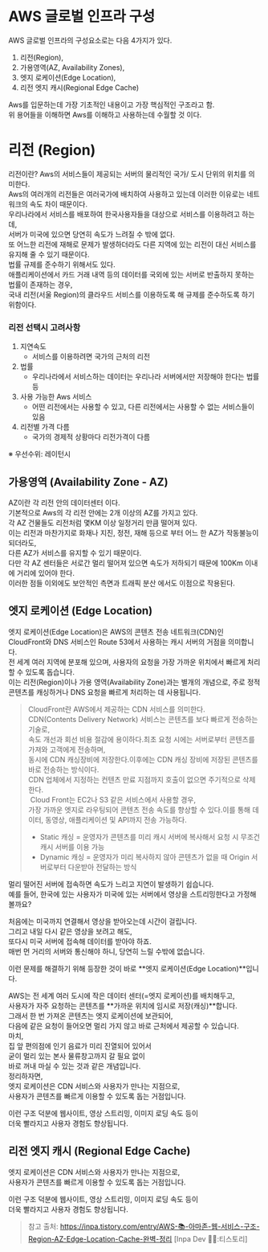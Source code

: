 # AWS 글로벌 인프라 구성
AWS 글로벌 인프라의 구성요소로는 다음 4가지가 있다.
1. 리전(Region),
2. 가용영역(AZ, Availability Zones),
3. 엣지 로케이션(Edge Location),
4. 리전 엣지 캐시(Regional Edge Cache)

Aws를 입문하는데 가장 기초적인 내용이고 가장 핵심적인 구조라고 함.  
위 용어들을 이해하면 Aws를 이해하고 사용하는데 수월할 것 이다.

# 리전 (Region)
리전이란? Aws의 서비스들이 제공되는 서버의 물리적인 국가/ 도시 단위의 위치를 의미한다.  
Aws의 여러개의 리전들은 여러국가에 배치하여 사용하고 있는데 이러한 이유로는 네트워크의 속도 차이 때문이다.   
우리나라에서 서비스를 배포하여 한국사용자들을 대상으로 서비스를 이용하려고 하는데,  
서버가 미국에 있으면 당연히 속도가 느려질 수 밖에 없다.   
또 어느한 리전에 재해로 문제가 발생하더라도 다른 지역에 있는 리전이 대신 서비스를 유지해 줄 수 있기 때문이다.    
법률 규제를 준수하기 위해서도 있다.    
애플리케이션에서 카드 거래 내역 등의 데이터를 국외에 있는 서버로 반출하지 못하는 법률이 존재하는 경우,   
국내 리전(서울 Region)의 클라우드 서비스를 이용하도록 해 규제를 준수하도록 하기 위함이다.  

### 리전 선택시 고려사항
1. 지연속도
    - 서비스를 이용하려면 국가의 근처의 리전
2. 법률
    - 우리나라에서 서비스하는 데이터는 우리나라 서버에서만 저장해야 한다는 법률 등
3. 사용 가능한 Aws 서비스
   - 어떤 리전에서는 사용할 수 있고, 다른 리전에서는 사용할 수 없는 서비스들이 있음
4. 리전별 가격 다름
   - 국가의 경제적 상황마다 리전가격이 다름
   
※ 우선수위: 레이턴시
## 가용영역 (Availability Zone - AZ)  
AZ이란 각 리전 안의 데이터센터 이다.   
기본적으로 Aws의 각 리전 안에는 2개 이상의 AZ를 가지고 있다.  
각 AZ 건물들도 리전처럼 몇KM 이상 일정거리 만큼 떨어져 있다.  
이는 리전과 마찬가지로 화재나 지진, 정전, 재해 등으로 부터 어느 한 AZ가 작동불능이 되더라도,  
다른 AZ가 서비스를 유지할 수 있기 때문이다.    
다만 각 AZ 센터들은 서로간 멀리 떨어져 있으면 속도가 저하되기 때문에 100Km 이내에 거리에 있어야 한다.   
이러한 점들 이외에도 보안적인 측면과 트래픽 분산 에서도 이점으로 작용된다.   
   
## 엣지 로케이션 (Edge Location)  
엣지 로케이션(Edge Location)은 AWS의 콘텐츠 전송 네트워크(CDN)인 CloudFront와 DNS 서비스인 Route 53에서 사용하는 캐시 서버의 거점을 의미합니다.   
전 세계 여러 지역에 분포해 있으며, 사용자의 요청을 가장 가까운 위치에서 빠르게 처리할 수 있도록 돕습니다.   
이는 리전(Region)이나 가용 영역(Availability Zone)과는 별개의 개념으로, 주로 정적 콘텐츠를 캐싱하거나 DNS 요청을 빠르게 처리하는 데 사용됩니다.    
   
>CloudFront란 AWS에서 제공하는 CDN 서비스를 의미한다.     
>CDN(Contents Delivery Network) 서비스는 콘텐츠를 보다 빠르게 전송하는 기술로,    
>속도 개선과 회선 비용 절감에 용이하다.최초 요청 시에는 서버로부터 콘텐츠를 가져와 고객에게 전송하며,     
>동시에 CDN 캐싱장비에 저장한다.이후에는 CDN 캐싱 장비에 저장된 콘텐츠를 바로 전송하는 방식이다.    
>CDN 업체에서 지정하는 컨텐츠 만료 지점까지 호출이 없으면 주기적으로 삭제한다.     
> Cloud Front는 EC2나 S3 같은 서비스에서 사용할 경우,    
>가장 가까운 엣지로 라우팅되어 콘텐츠 전송 속도를 향상할 수 있다.이를 통해 데이터, 동영상, 애플리케이션 및 API까지 전송 가능하다.   
>- Static 캐싱 = 운영자가 콘텐츠를 미리 캐시 서버에 복사해서 요청 시 무조건 캐시 서버를 이용 가능  
>- Dynamic 캐싱 = 운영자가 미리 복사하지 않아 콘텐츠가 없을 때 Origin 서버로부터 다운받아 전달하는 방식   
   
멀리 떨어진 서버에 접속하면 속도가 느리고 지연이 발생하기 쉽습니다.   
예를 들어, 한국에 있는 사용자가 미국에 있는 서버에서 영상을 스트리밍한다고 가정해볼까요?   
  
처음에는 미국까지 연결해서 영상을 받아오는데 시간이 걸립니다.   
그리고 내일 다시 같은 영상을 보려고 해도,   
또다시 미국 서버에 접속해 데이터를 받아야 하죠.  
매번 먼 거리의 서버와 통신해야 하니, 당연히 느릴 수밖에 없습니다.    
  
이런 문제를 해결하기 위해 등장한 것이 바로 **엣지 로케이션(Edge Location)**입니다.   
  
AWS는 전 세계 여러 도시에 작은 데이터 센터(=엣지 로케이션)를 배치해두고,   
사용자가 자주 요청하는 콘텐츠를 **가까운 위치에 임시로 저장(캐싱)**합니다.  
그래서 한 번 가져온 콘텐츠는 엣지 로케이션에 보관되어,   
다음에 같은 요청이 들어오면 멀리 가지 않고 바로 근처에서 제공할 수 있습니다.   
마치,    
집 앞 편의점에 인기 음료가 미리 진열되어 있어서    
굳이 멀리 있는 본사 물류창고까지 갈 필요 없이   
바로 꺼내 마실 수 있는 것과 같은 개념입니다.    
정리하자면,     
엣지 로케이션은 CDN 서비스와 사용자가 만나는 지점으로,   
사용자가 콘텐츠를 빠르게 이용할 수 있도록 돕는 거점입니다.   
    
이런 구조 덕분에 웹사이트, 영상 스트리밍, 이미지 로딩 속도 등이   
더욱 빨라지고 사용자 경험도 향상됩니다.  
      
## 리전 엣지 캐시 (Regional Edge Cache)
엣지 로케이션은 CDN 서비스와 사용자가 만나는 지점으로,   
사용자가 콘텐츠를 빠르게 이용할 수 있도록 돕는 거점입니다.   
   
이런 구조 덕분에 웹사이트, 영상 스트리밍, 이미지 로딩 속도 등이    
더욱 빨라지고 사용자 경험도 향상됩니다.    
  
  
> 참고 출처: https://inpa.tistory.com/entry/AWS-📚-아마존-웹-서비스-구조-Region-AZ-Edge-Location-Cache-완벽-정리 [Inpa Dev 👨‍💻:티스토리]
